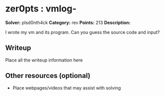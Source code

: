 # zer0pts : vmlog-

**Solver:** plsd0nth4ck
**Category:** rev
**Points:** 213
**Description:**

I wrote my vm and its program. Can you guess the source code and input?

## Writeup

Place all the writeup information here

## Other resources (optional)

* Place webpages/videos that may assist with solving


